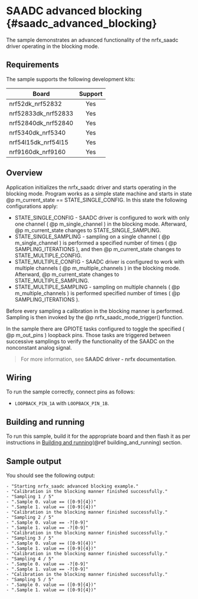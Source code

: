 # SAADC advanced blocking {#saadc_advanced_blocking}

The sample demonstrates an advanced functionality of the nrfx_saadc driver operating in the blocking mode.

## Requirements

The sample supports the following development kits:

| **Board**           | **Support** |
|---------------------|:-----------:|
| nrf52dk_nrf52832    |     Yes     |
| nrf52833dk_nrf52833 |     Yes     |
| nrf52840dk_nrf52840 |     Yes     |
| nrf5340dk_nrf5340   |     Yes     |
| nrf54l15dk_nrf54l15 |     Yes     |
| nrf9160dk_nrf9160   |     Yes     |

## Overview

Application initializes the nrfx_saadc driver and starts operating in the blocking mode.
Program works as a simple state machine and starts in state @p m_current_state == STATE_SINGLE_CONFIG.
In this state the following configurations apply:
- STATE_SINGLE_CONFIG - SAADC driver is configured to work with only one channel ( @p m_single_channel ) in the blocking mode.
  Afterward, @p m_current_state changes to STATE_SINGLE_SAMPLING.
- STATE_SINGLE_SAMPLING - sampling on a single channel ( @p m_single_channel ) is performed a specified number of times ( @p SAMPLING_ITERATIONS ), and then @p m_current_state changes to STATE_MULTIPLE_CONFIG.
- STATE_MULTIPLE_CONFIG - SAADC driver is configured to work with multiple channels ( @p m_multiple_channels ) in the blocking mode.
  Afterward, @p m_current_state changes to STATE_MULTIPLE_SAMPLING.
- STATE_MULTIPLE_SAMPLING - sampling on multiple channels ( @p m_multiple_channels ) is performed specified number of times ( @p SAMPLING_ITERATIONS ).

Before every sampling a calibration in the blocking manner is performed. Sampling is then invoked
by the @p nrfx_saadc_mode_trigger() function.

In the sample there are GPIOTE tasks configured to toggle the specified ( @p m_out_pins ) loopback pins. Those tasks are triggered between successive samplings to verify the functionality of the SAADC on the nonconstant analog signal.

> For more information, see **SAADC driver - nrfx documentation**.

## Wiring

To run the sample correctly, connect pins as follows:
* `LOOPBACK_PIN_1A` with `LOOPBACK_PIN_1B`.

## Building and running

To run this sample, build it for the appropriate board and then flash it as per instructions in [Building and running](@ref building_and_running) section.

## Sample output

You should see the following output:

```
- "Starting nrfx_saadc advanced blocking example."
- "Calibration in the blocking manner finished successfully."
- "Sampling 1 / 5"
- ".Sample 0. value == ([0-9]{4})"
- ".Sample 1. value == ([0-9]{4})"
- "Calibration in the blocking manner finished successfully."
- "Sampling 2 / 5"
- ".Sample 0. value == -?[0-9]"
- ".Sample 1. value == -?[0-9]"
- "Calibration in the blocking manner finished successfully."
- "Sampling 3 / 5"
- ".Sample 0. value == ([0-9]{4})"
- ".Sample 1. value == ([0-9]{4})"
- "Calibration in the blocking manner finished successfully."
- "Sampling 4 / 5"
- ".Sample 0. value == -?[0-9]"
- ".Sample 1. value == -?[0-9]"
- "Calibration in the blocking manner finished successfully."
- "Sampling 5 / 5"
- ".Sample 0. value == ([0-9]{4})"
- ".Sample 1. value == ([0-9]{4})"
```
[//]: #
[Building and running]: <../../../README.md#building-and-running>
